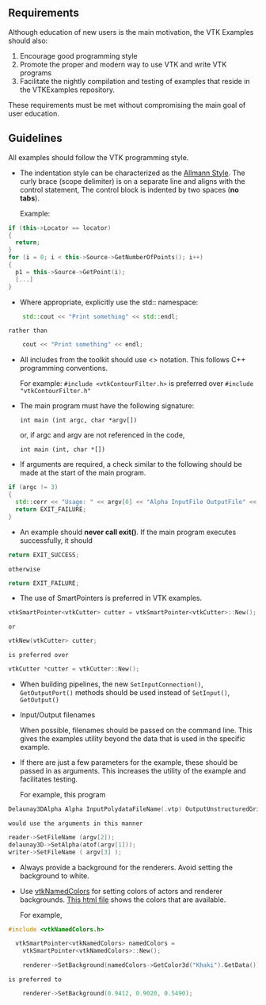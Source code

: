 ## Requirements
Although education of new users is the main motivation, the VTK Examples should also:

1. Encourage good programming style
2. Promote the proper and modern way to use VTK and write VTK programs
3. Facilitate the nightly compilation and testing of examples that reside in the VTKExamples repository.

These requirements must be met without compromising the main goal of user education.

## Guidelines

All examples should follow the VTK programming style.

* The indentation style can be characterized as the [Allmann
Style](https://en.wikipedia.org/wiki/Indent_style#Allman_style). The curly brace (scope delimiter) is on a separate line and aligns with the control statement, The control block is indented by two spaces (**no tabs**).

    Example:

```c++
if (this->Locator == locator)
{
  return;
}
for (i = 0; i < this->Source->GetNumberOfPoints(); i++)
{
  p1 = this->Source->GetPoint(i);
  [...]
}
```

* Where appropriate, explicitly use the std:: namespace:

```c++
    std::cout << "Print something" << std::endl;
```

    rather than


```c++
    cout << "Print something" << endl;
```

* All includes from the toolkit should use <> notation. This follows C++ programming conventions.

    For example: `#include <vtkContourFilter.h>` is preferred over `#include "vtkContourFilter.h"`

* The main program must have the following signature:

    ```
    int main (int argc, char *argv[])
    ```

    or, if argc and argv are not referenced in the code,

    ```
    int main (int, char *[])
    ```

* If arguments are required, a check similar to the following should be made at the start of the main program.

```c++
if (argc != 3)
{
  std::cerr << "Usage: " << argv[0] << "Alpha InputFile OutputFile" << std::endl;
  return EXIT_FAILURE;
}
```

* An example should **never call exit()**. If the main program executes successfully, it should

```c++
return EXIT_SUCCESS;
```

    otherwise

```c++
return EXIT_FAILURE;
```

* The use of SmartPointers is preferred in VTK examples.

```c++
vtkSmartPointer<vtkCutter> cutter = vtkSmartPointer<vtkCutter>::New();
```

    or

```c++
vtkNew(vtkCutter> cutter;
```

    is preferred over

```c++
vtkCutter *cutter = vtkCutter::New();
```

* When building pipelines, the new `SetInputConnection()`, `GetOutputPort()` methods should be used instead of `SetInput()`, `GetOutput()`

* Input/Output filenames

    When possible, filenames should be passed on the command line. This gives the examples utility beyond the data that is used in the specific example.

* If there are just a few parameters for the example, these should be passed in as arguments. This increases the utility of the example and facilitates testing.

    For example, this program


```c++
Delaunay3DAlpha Alpha InputPolydataFileName(.vtp) OutputUnstructuredGridFilename(.vtu)
```

    would use the arguments in this manner


```c++
reader->SetFileName (argv[2]);
delaunay3D->SetAlpha(atof(argv[1]));
writer->SetFileName ( argv[3] );
```

* Always provide a background for the renderers. Avoid setting the background to white.

* Use [vtkNamedColors](http://www.vtk.org/doc/nightly/html/classvtkNamedColors.html) for setting colors of actors and renderer backgrounds. [This html file](http://htmlpreview.github.io/?https://github.com/lorensen/VTKExamples/blob/master/src/Python/Visualization/VTKNamedColorPatches.html) shows the colors that are available.

    For example,
```c++
#include <vtkNamedColors.h>

  vtkSmartPointer<vtkNamedColors> namedColors =
    vtkSmartPointer<vtkNamedColors>::New();

    renderer->SetBackground(namedColors->GetColor3d("Khaki").GetData());
```
    is preferred to
```c++
    renderer->SetBackground(0.9412, 0.9020, 0.5490);
```

    
